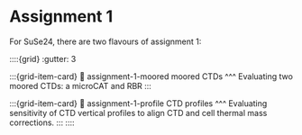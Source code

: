 # Assignment 1


For SuSe24, there are two flavours of assignment 1:

::::{grid}
:gutter: 3

:::{grid-item-card} 
:link: assignment-1-moored
moored CTDs
^^^
Evaluating two moored CTDs: a microCAT and RBR
:::

:::{grid-item-card} 
:link: assignment-1-profile
CTD profiles
^^^
Evaluating sensitivity of CTD vertical profiles to align CTD and cell thermal mass corrections.
:::
::::

